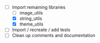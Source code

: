 - [ ] Import remaining libraries
  - [ ] image_utils
  - [x] string_utils
  - [x] theme_utils
- [ ] Import / recreate / add tests
- [ ] Clean up comments and documentation
